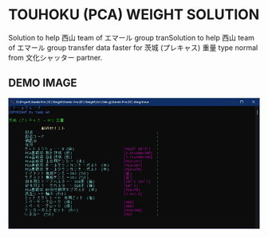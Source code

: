 # TOUHOKU (PCA) WEIGHT SOLUTION
 Solution to help 西山 team of エマール group tranSolution to help 西山 team of エマール group transfer data faster for 茨城 (プレキャス) 重量 type normal from 文化シャッター partner.

## DEMO IMAGE
<p align="center">
<img src="https://raw.githubusercontent.com/Tynab/Ibaraki-Pca-BF-Weight/main/pic/0.jpg"></img>
</p>